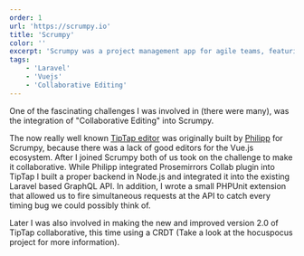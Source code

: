 ```yaml
---
order: 1
url: 'https://scrumpy.io'
title: 'Scrumpy'
color: ''
excerpt: 'Scrumpy was a project management app for agile teams, featuring Scrum and Kanban boards. I joined the Scrumpy team in September 2018 to support them with frontend and backend development'
tags:
    - 'Laravel'
    - 'Vuejs'
    - 'Collaborative Editing'
---
```


One of the fascinating challenges I was involved in (there were many), was the integration of "Collaborative Editing" into Scrumpy.

The now really well known [TipTap editor](https://tiptap.dev) was originally built by [Philipp](https://www.philipp-kuehn.com) for Scrumpy, because there was a lack of good editors for the Vue.js ecosystem. After I joined Scrumpy both of us took on the challenge to make it collaborative. While Philipp integrated Prosemirrors Collab plugin into TipTap I built a proper backend in Node.js and integrated it into the existing Laravel based GraphQL API. In addition, I wrote a small PHPUnit extension that allowed us to fire simultaneous requests at the API to catch every timing bug we could possibly think of.

Later I was also involved in making the new and improved version 2.0 of TipTap collaborative, this time using a CRDT (Take a look at the hocuspocus project for more information).

